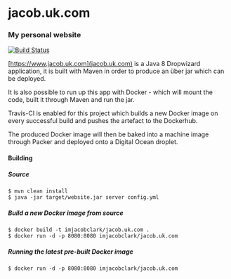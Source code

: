 # jacob.uk.com
### My personal website

[![Build Status](https://travis-ci.org/imjacobclark/jacob.uk.com.svg)](https://travis-ci.org/imjacobclark/jacob.uk.com)

[https://www.jacob.uk.com](jacob.uk.com) is a Java 8 Dropwizard application, it is built with Maven in order to produce an über jar which can be deployed. 

It is also possible to run up this app with Docker - which will mount the code, built it through Maven and run the jar.

Travis-CI is enabled for this project which builds a new Docker image on every successful build and pushes the artefact to the Dockerhub.

The produced Docker image will then be baked into a machine image through Packer and deployed onto a Digital Ocean droplet. 

#### Building

##### Source
```shell
$ mvn clean install
$ java -jar target/website.jar server config.yml
```

##### Build a new Docker image from source
```shell
$ docker build -t imjacobclark/jacob.uk.com .
$ docker run -d -p 8080:8080 imjacobclark/jacob.uk.com
```

##### Running the latest pre-built Docker image
```shell
$ docker run -d -p 8080:8080 imjacobclark/jacob.uk.com
```
